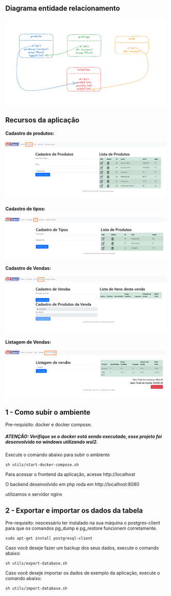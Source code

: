 ## Diagrama entidade relacionamento
![](applications/html/public/assets/img/DER.png)

## Recursos da aplicação
#### Cadastro de produtos:
![](applications/html/public/assets/img/Produtos.png)

#### Cadastro de tipos:
![](applications/html/public/assets/img/Tipos.png)

#### Cadastro de Vendas:
![](applications/html/public/assets/img/Vendas.png)

#### Listagem de Vendas:
![](applications/html/public/assets/img/ListagemdeVendas.png)

## 1 - Como subir o ambiente
Pre-requisito: docker e docker compose.

##### ATENÇÃO: Verifique se o docker está sendo executado, esse projeto foi desenvolvido no windows utilizando wsl2.

Execute o comando abaixo para subir o ambiente
```
sh utils/start-docker-compose.sh
```

Para acessar o frontend da aplicação, acesse http://localhost

O backend desenvolvido em php roda em http://localhost:8080

utilizamos o servidor nginx

<!-- ## 2 - Criar as tabelas no banco de dados
Arquivo de configuração se encontra neste local
applications\php1\public\createTables.php

Para criar as tabelas no banco de dados, acesse http://localhost:8080/createTables.php -->

## 2 - Exportar e importar os dados da tabela
Pre-requisito: nescessário ter instalado na sua máquina o postgres-client para que os comandos pg_dump e pg_restore funcionem corretamente.

```
sudo apt-get install postgresql-client
```

Caso você deseje fazer um backup dos seus dados, execute o comando abaixo:
```
sh utils/export-database.sh
```

Caso você deseje importar os dados de exemplo da aplicação, execute o comando abaixo:
```
sh utils/import-database.sh
```

